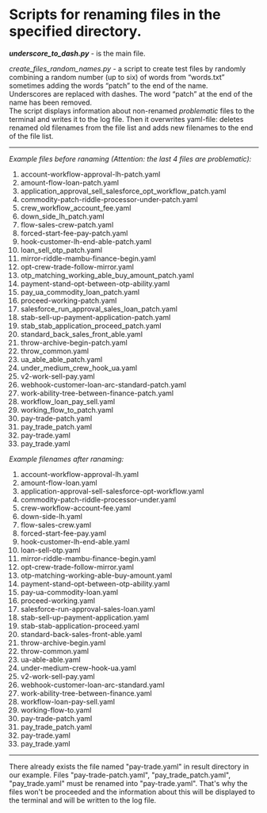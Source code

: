 # Scripts for renaming files in the specified directory.
***underscore_to_dash.py*** - is the main file.  
  
*create_files_random_names.py* - a script to create test files by randomly combining a random number (up to six) of words from “words.txt” sometimes adding the words “patch” to the end of the name.  
Underscores are replaced with dashes. The word “patch” at the end of the name has been removed.  
The script displays information about non-renamed *problematic* files to the terminal and writes it to the log file.
Then it overwrites yaml-file: deletes renamed old filenames from the file list and adds new filenames to the end of the file list.

-----------------

*Example files before ranaming (Attention: the last 4 files are problematic):*

1. account-workflow-approval-lh-patch.yaml
2. amount-flow-loan-patch.yaml
3. application_approval_sell_salesforce_opt_workflow_patch.yaml
4. commodity-patch-riddle-processor-under-patch.yaml
5. crew_workflow_account_fee.yaml
6. down_side_lh_patch.yaml
7. flow-sales-crew-patch.yaml
8. forced-start-fee-pay-patch.yaml
9. hook-customer-lh-end-able-patch.yaml
10. loan_sell_otp_patch.yaml
11. mirror-riddle-mambu-finance-begin.yaml
12. opt-crew-trade-follow-mirror.yaml
13. otp_matching_working_able_buy_amount_patch.yaml
14. payment-stand-opt-between-otp-ability.yaml
15. pay_ua_commodity_loan_patch.yaml
16. proceed-working-patch.yaml
17. salesforce_run_approval_sales_loan_patch.yaml
18. stab-sell-up-payment-application-patch.yaml
19. stab_stab_application_proceed_patch.yaml
20. standard_back_sales_front_able.yaml
21. throw-archive-begin-patch.yaml
22. throw_common.yaml
23. ua_able_able_patch.yaml
24. under_medium_crew_hook_ua.yaml
25. v2-work-sell-pay.yaml
26. webhook-customer-loan-arc-standard-patch.yaml
27. work-ability-tree-between-finance-patch.yaml
28. workflow_loan_pay_sell.yaml
29. working_flow_to_patch.yaml
30. pay-trade-patch.yaml
31. pay_trade_patch.yaml
32. pay-trade.yaml
33. pay_trade.yaml

*Example filenames after ranaming:*

1. account-workflow-approval-lh.yaml
2. amount-flow-loan.yaml
3. application-approval-sell-salesforce-opt-workflow.yaml
4. commodity-patch-riddle-processor-under.yaml
5. crew-workflow-account-fee.yaml
6. down-side-lh.yaml
7. flow-sales-crew.yaml
8. forced-start-fee-pay.yaml
9. hook-customer-lh-end-able.yaml
10. loan-sell-otp.yaml
11. mirror-riddle-mambu-finance-begin.yaml
12. opt-crew-trade-follow-mirror.yaml
13. otp-matching-working-able-buy-amount.yaml
14. payment-stand-opt-between-otp-ability.yaml
15. pay-ua-commodity-loan.yaml
16. proceed-working.yaml
17. salesforce-run-approval-sales-loan.yaml
18. stab-sell-up-payment-application.yaml
19. stab-stab-application-proceed.yaml
20. standard-back-sales-front-able.yaml
21. throw-archive-begin.yaml
22. throw-common.yaml
23. ua-able-able.yaml
24. under-medium-crew-hook-ua.yaml
25. v2-work-sell-pay.yaml
26. webhook-customer-loan-arc-standard.yaml
27. work-ability-tree-between-finance.yaml
28. workflow-loan-pay-sell.yaml
29. working-flow-to.yaml
30. pay-trade-patch.yaml
31. pay_trade_patch.yaml
32. pay-trade.yaml
33. pay_trade.yaml

-----------------

There already exists the file named "pay-trade.yaml" in result directory in our example. Files "pay-trade-patch.yaml", "pay_trade_patch.yaml", "pay_trade.yaml" must be renamed into "pay-trade.yaml". That's why the files won't be proceeded and the information about this will be displayed to the terminal and will be written to the log file.
